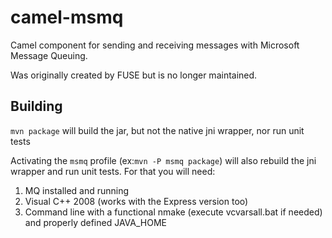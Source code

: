 # camel-msmq

Camel component for sending and receiving messages with Microsoft Message Queuing.

Was originally created by FUSE but is no longer maintained.

## Building

`mvn package` will build the jar, but not the native jni wrapper, nor run unit tests

Activating the `msmq` profile (ex:`mvn -P msmq package`) will also rebuild the jni wrapper and run unit tests. 
For that you will need: 

1) MQ installed and running
2) Visual C++ 2008 (works with the Express version too)
3) Command line with a functional nmake (execute vcvarsall.bat if needed) and properly defined JAVA_HOME
